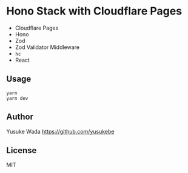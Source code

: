 # Hono Stack with Cloudflare Pages

* Cloudflare Pages
* Hono
* Zod
* Zod Validator Middleware
* `hc`
* React

## Usage

```
yarn
yarn dev
```

## Author

Yusuke Wada <https://github.com/yusukebe>

## License

MIT
